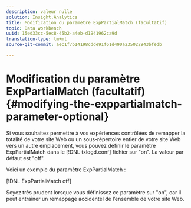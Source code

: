 ```yaml
---
description: valeur nulle
solution: Insight,Analytics
title: Modification du paramètre ExpPartialMatch (facultatif)
topic: Data workbench
uuid: 15ed33cc-5ec8-45b2-a4eb-d1941962ca9d
translation-type: tm+mt
source-git-commit: aec1f7b14198cdde91f61d490a235022943bfedb

---
```



# Modification du paramètre ExpPartialMatch (facultatif){#modifying-the-exppartialmatch-parameter-optional}

Si vous souhaitez permettre à vos expériences contrôlées de remapper la totalité de votre site Web ou un sous-répertoire entier de votre site Web vers un autre emplacement, vous pouvez définir le paramètre ExpPartialMatch dans le [!DNL txlogd.conf] fichier sur &quot;on&quot;. La valeur par défaut est &quot;off&quot;.

Voici un exemple du paramètre ExpPartialMatch :

[!DNL ExpPartialMatch off]

Soyez très prudent lorsque vous définissez ce paramètre sur &quot;on&quot;, car il peut entraîner un remappage accidentel de l’ensemble de votre site Web.
